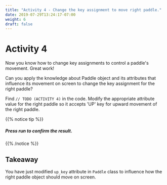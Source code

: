 ```yaml
---
title: "Activity 4 - Change the key assignment to move right paddle."
date: 2019-07-29T13:24:17-07:00
weight: 6
draft: false
---
```


# Activity 4
Now you know how to change key assignments to control a paddle's movement. Great work!

Can you apply the knowledge about Paddle object and its attributes that influence its movement on screen to change the key assignment for the right paddle? 

Find `// TODO (ACTIVITY 4)` in the code. Modify the appropriate attribute value for the right paddle so it accepts 'UP' key for upward movement of the right paddle. 

{{% notice tip %}}

<h5>Press <b>run</b> to confirm the result.</h5>

{{% /notice %}}


## Takeaway 
You have just modified `up_key` attribute in `Paddle` class to influence how the right paddle object should move on screen. 
